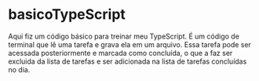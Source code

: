 # basicoTypeScript

Aqui fiz um código básico para treinar meu TypeScript. É um código de terminal que lê uma tarefa e grava ela em um arquivo. Essa tarefa pode ser acessada posteriormente e marcada como concluída, o que a faz ser excluida da lista de tarefas e ser adicionada na lista de tarefas concluídas no dia.
